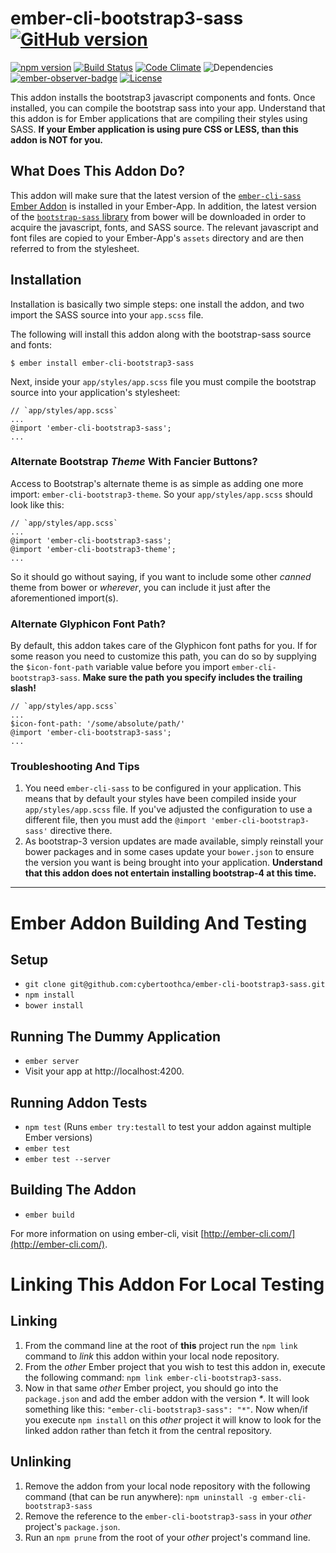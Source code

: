 # ember-cli-bootstrap3-sass [![GitHub version](https://badge.fury.io/gh/cybertoothca%2Fember-cli-bootstrap3-sass.svg)](https://badge.fury.io/gh/cybertoothca%2Fember-cli-bootstrap3-sass)

[![npm version](https://badge.fury.io/js/ember-cli-bootstrap3-sass.svg)](https://badge.fury.io/js/ember-cli-bootstrap3-sass) [![Build Status](https://travis-ci.org/cybertoothca/ember-cli-bootstrap3-sass.svg)](https://travis-ci.org/cybertoothca/ember-cli-bootstrap3-sass) [![Code Climate](https://codeclimate.com/github/cybertoothca/ember-cli-bootstrap3-sass/badges/gpa.svg)](https://codeclimate.com/github/cybertoothca/ember-cli-bootstrap3-sass) ![Dependencies](https://david-dm.org/cybertoothca/ember-cli-bootstrap3-sass.svg) [![ember-observer-badge](http://emberobserver.com/badges/ember-cli-bootstrap3-sass.svg)](http://emberobserver.com/addons/ember-cli-bootstrap3-sass) [![License](https://img.shields.io/npm/l/ember-cli-bootstrap3-sass.svg)](LICENSE.md)

This addon installs the bootstrap3 javascript components and 
fonts.  Once installed, you can compile the bootstrap sass into 
your app.  Understand that this addon is for Ember applications 
that are compiling their styles using SASS.  __If your Ember
application is using pure CSS or LESS, than this addon is NOT for you.__

## What Does This Addon Do?

This addon will make sure that the latest version of the
[`ember-cli-sass` Ember Addon](https://github.com/aexmachina/ember-cli-sass) is
installed in your Ember-App.  In addition, the latest version of the
[`bootstrap-sass` library](https://github.com/twbs/bootstrap-sass) from 
bower will be downloaded in order to acquire the javascript, fonts, 
and SASS source.  The relevant javascript and font files are copied to 
your Ember-App's `assets` directory and are then referred to from the
stylesheet.

## Installation

Installation is basically two simple steps: one install the addon,
and two import the SASS source into your `app.scss` file.

The following will install this addon along with the bootstrap-sass 
source and fonts:

    $ ember install ember-cli-bootstrap3-sass

Next, inside your `app/styles/app.scss` file you must compile the 
bootstrap source into your application's stylesheet:

    // `app/styles/app.scss`
    ...
    @import 'ember-cli-bootstrap3-sass';
    ...

### Alternate Bootstrap _Theme_ With Fancier Buttons?

Access to Bootstrap's alternate theme is as simple as adding one
more import: `ember-cli-bootstrap3-theme`.  So your 
`app/styles/app.scss` should look like this:

    // `app/styles/app.scss`
    ...
    @import 'ember-cli-bootstrap3-sass';
    @import 'ember-cli-bootstrap3-theme';
    ...

So it should go without saying, if you want to include some other
_canned_ theme from bower or _wherever_, you can include it just after
the aforementioned import(s).

### Alternate Glyphicon Font Path?

By default, this addon takes care of the Glyphicon font paths for you.
If for some reason you need to customize this path, you can do so
by supplying the `$icon-font-path` variable value before you import
`ember-cli-bootstrap3-sass`.  __Make sure the path you specify includes
the trailing slash!__

    // `app/styles/app.scss`
    ...
    $icon-font-path: '/some/absolute/path/'
    @import 'ember-cli-bootstrap3-sass';
    ...


### Troubleshooting And Tips

1. You need `ember-cli-sass` to be configured in your application.  This means
that by default your styles have been compiled inside your
`app/styles/app.scss` file.  If you've adjusted the configuration to use a
different file, then you must add the 
`@import 'ember-cli-bootstrap3-sass'` directive there.
1. As bootstrap-3 version updates are made available, simply reinstall your
bower packages and in some cases update your `bower.json` to ensure the version
you want is being brought into your application.  __Understand that this
addon does not entertain installing bootstrap-4 at this time.__

---

# Ember Addon Building And Testing

## Setup

* `git clone git@github.com:cybertoothca/ember-cli-bootstrap3-sass.git`
* `npm install`
* `bower install`

## Running The Dummy Application

* `ember server`
* Visit your app at http://localhost:4200.

## Running Addon Tests

* `npm test` (Runs `ember try:testall` to test your addon against multiple Ember versions)
* `ember test`
* `ember test --server`

## Building The Addon

* `ember build`

For more information on using ember-cli, visit [http://ember-cli.com/](http://ember-cli.com/).

# Linking This Addon For Local Testing

## Linking

1. From the command line at the root of __this__ project run the 
`npm link` command to _link_ this addon within your local 
node repository.
1. From the _other_ Ember project that you wish to test this addon 
in, execute the following command:
`npm link ember-cli-bootstrap3-sass`.
1. Now in that same _other_ Ember project, you should go into the
`package.json` and add the ember addon with the version _*_.  It will
look something like this: `"ember-cli-bootstrap3-sass": "*"`.  Now
when/if you execute `npm install` on this _other_ project it 
will know to look for the linked addon rather than fetch it from
the central repository.

## Unlinking

1. Remove the addon from your local node repository with the following
command (that can be run anywhere):
`npm uninstall -g ember-cli-bootstrap3-sass`
1. Remove the reference to the `ember-cli-bootstrap3-sass` 
in your _other_ project's `package.json`.
1. Run an `npm prune` from the root of your _other_ project's command line.
